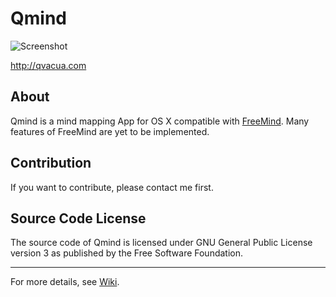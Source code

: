# Qmind

![Screenshot](https://raw.github.com/qvacua/qmind/master/Meta/screenshot.png)

<http://qvacua.com>

## About
Qmind is a mind mapping App for OS X compatible with [FreeMind][]. Many features of FreeMind are yet to be implemented.

## Contribution
If you want to contribute, please contact me first.

## Source Code License
The source code of Qmind is licensed under GNU General Public License version 3 as published by the Free Software Foundation.

- - -

For more details, see [Wiki][].

[Wiki]: https://github.com/qvacua/qmind/wiki
[FreeMind]: http://freemind.sf.net
